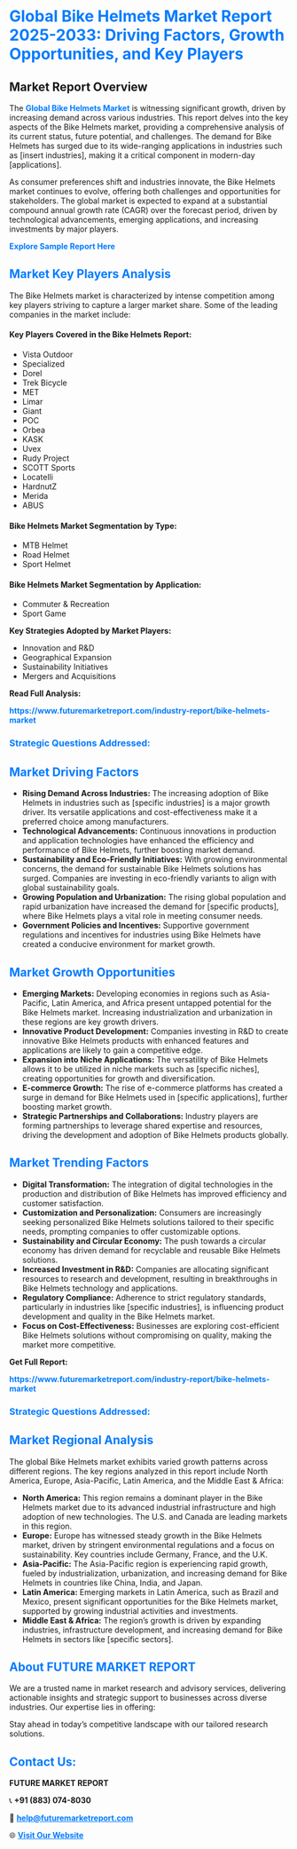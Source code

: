 <h1 style="color: #007BFF;">Global Bike Helmets Market Report 2025-2033: Driving Factors, Growth Opportunities, and Key Players</h1>

<section id="overview">
<h2>Market Report Overview</h2>
<p>The <a href="https://www.futuremarketreport.com/industry-report/bike-helmets-market" style="color: #007BFF; text-decoration: none;"><strong>Global Bike Helmets Market</strong></a> is witnessing significant growth, driven by increasing demand across various industries. This report delves into the key aspects of the Bike Helmets market, providing a comprehensive analysis of its current status, future potential, and challenges. The demand for Bike Helmets has surged due to its wide-ranging applications in industries such as [insert industries], making it a critical component in modern-day [applications].</p>
<p>As consumer preferences shift and industries innovate, the Bike Helmets market continues to evolve, offering both challenges and opportunities for stakeholders. The global market is expected to expand at a substantial compound annual growth rate (CAGR) over the forecast period, driven by technological advancements, emerging applications, and increasing investments by major players.</p>
</section>

<section id="overview">
<p><a href="https://www.futuremarketreport.com/request-sample/reportId=88005" style="color: #007BFF; text-decoration: none;"><strong>Explore Sample Report Here</strong></a></p>
</section>

<section id="key-players">
<h2 style="color: #007BFF;">Market Key Players Analysis</h2>
<p>The Bike Helmets market is characterized by intense competition among key players striving to capture a larger market share. Some of the leading companies in the market include:</p>
<h4>Key Players Covered in the Bike Helmets Report:</h4>
<ul><li>Vista Outdoor</li><li>Specialized</li><li>Dorel</li><li>Trek Bicycle</li><li>MET</li><li>Limar</li><li>Giant</li><li>POC</li><li>Orbea</li><li>KASK</li><li>Uvex</li><li>Rudy Project</li><li>SCOTT Sports</li><li>Locatelli</li><li>HardnutZ</li><li>Merida</li><li>ABUS</li></ul>
<h4>Bike Helmets Market Segmentation by Type:</h4>
<ul><li>MTB Helmet</li><li>Road Helmet</li><li>Sport Helmet</li></ul>

<h4>Bike Helmets Market Segmentation by Application:</h4>
<ul><li>Commuter &amp; Recreation</li><li>Sport Game</li></ul>
<p><strong>Key Strategies Adopted by Market Players:</strong></p>
<ul>
<li>Innovation and R&D</li>
<li>Geographical Expansion</li>
<li>Sustainability Initiatives</li>
<li>Mergers and Acquisitions</li>
</ul>
</section>

<section>
<p><strong>Read Full Analysis: </strong></p><a href="https://www.futuremarketreport.com/industry-report/bike-helmets-market" style="color: #007BFF; text-decoration: none;"><strong>https://www.futuremarketreport.com/industry-report/bike-helmets-market</strong></a>
<h3 style="color: #007BFF;">Strategic Questions Addressed:</h3>
</section>

<section id="driving-factors">
<h2 style="color: #007BFF;">Market Driving Factors</h2>
<ul>
<li><strong>Rising Demand Across Industries:</strong> The increasing adoption of Bike Helmets in industries such as [specific industries] is a major growth driver. Its versatile applications and cost-effectiveness make it a preferred choice among manufacturers.</li>
<li><strong>Technological Advancements:</strong> Continuous innovations in production and application technologies have enhanced the efficiency and performance of Bike Helmets, further boosting market demand.</li>
<li><strong>Sustainability and Eco-Friendly Initiatives:</strong> With growing environmental concerns, the demand for sustainable Bike Helmets solutions has surged. Companies are investing in eco-friendly variants to align with global sustainability goals.</li>
<li><strong>Growing Population and Urbanization:</strong> The rising global population and rapid urbanization have increased the demand for [specific products], where Bike Helmets plays a vital role in meeting consumer needs.</li>
<li><strong>Government Policies and Incentives:</strong> Supportive government regulations and incentives for industries using Bike Helmets have created a conducive environment for market growth.</li>
</ul>
</section>

<section id="growth-opportunities">
<h2 style="color: #007BFF;">Market Growth Opportunities</h2>
<ul>
<li><strong>Emerging Markets:</strong> Developing economies in regions such as Asia-Pacific, Latin America, and Africa present untapped potential for the Bike Helmets market. Increasing industrialization and urbanization in these regions are key growth drivers.</li>
<li><strong>Innovative Product Development:</strong> Companies investing in R&D to create innovative Bike Helmets products with enhanced features and applications are likely to gain a competitive edge.</li>
<li><strong>Expansion into Niche Applications:</strong> The versatility of Bike Helmets allows it to be utilized in niche markets such as [specific niches], creating opportunities for growth and diversification.</li>
<li><strong>E-commerce Growth:</strong> The rise of e-commerce platforms has created a surge in demand for Bike Helmets used in [specific applications], further boosting market growth.</li>
<li><strong>Strategic Partnerships and Collaborations:</strong> Industry players are forming partnerships to leverage shared expertise and resources, driving the development and adoption of Bike Helmets products globally.</li>
</ul>
</section>

<section id="trending-factors">
<h2 style="color: #007BFF;">Market Trending Factors</h2>
<ul>
<li><strong>Digital Transformation:</strong> The integration of digital technologies in the production and distribution of Bike Helmets has improved efficiency and customer satisfaction.</li>
<li><strong>Customization and Personalization:</strong> Consumers are increasingly seeking personalized Bike Helmets solutions tailored to their specific needs, prompting companies to offer customizable options.</li>
<li><strong>Sustainability and Circular Economy:</strong> The push towards a circular economy has driven demand for recyclable and reusable Bike Helmets solutions.</li>
<li><strong>Increased Investment in R&D:</strong> Companies are allocating significant resources to research and development, resulting in breakthroughs in Bike Helmets technology and applications.</li>
<li><strong>Regulatory Compliance:</strong> Adherence to strict regulatory standards, particularly in industries like [specific industries], is influencing product development and quality in the Bike Helmets market.</li>
<li><strong>Focus on Cost-Effectiveness:</strong> Businesses are exploring cost-efficient Bike Helmets solutions without compromising on quality, making the market more competitive.</li>
</ul>
</section>

<section>
<p><strong>Get Full Report: </strong></p><a href="https://www.futuremarketreport.com/industry-report/bike-helmets-market" style="color: #007BFF; text-decoration: none;"><strong>https://www.futuremarketreport.com/industry-report/bike-helmets-market</strong></a>
<h3 style="color: #007BFF;">Strategic Questions Addressed:</h3>
</section>


<section id="regional-analysis">
<h2 style="color: #007BFF;">Market Regional Analysis</h2>
<p>The global Bike Helmets market exhibits varied growth patterns across different regions. The key regions analyzed in this report include North America, Europe, Asia-Pacific, Latin America, and the Middle East & Africa:</p>
<ul>
<li><strong>North America:</strong> This region remains a dominant player in the Bike Helmets market due to its advanced industrial infrastructure and high adoption of new technologies. The U.S. and Canada are leading markets in this region.</li>
<li><strong>Europe:</strong> Europe has witnessed steady growth in the Bike Helmets market, driven by stringent environmental regulations and a focus on sustainability. Key countries include Germany, France, and the U.K.</li>
<li><strong>Asia-Pacific:</strong> The Asia-Pacific region is experiencing rapid growth, fueled by industrialization, urbanization, and increasing demand for Bike Helmets in countries like China, India, and Japan.</li>
<li><strong>Latin America:</strong> Emerging markets in Latin America, such as Brazil and Mexico, present significant opportunities for the Bike Helmets market, supported by growing industrial activities and investments.</li>
<li><strong>Middle East & Africa:</strong> The region’s growth is driven by expanding industries, infrastructure development, and increasing demand for Bike Helmets in sectors like [specific sectors].</li>
</ul>
</section>

<footer>
<h2 style="color: #007BFF;">About FUTURE MARKET REPORT</h2>
<p>We are a trusted name in market research and advisory services, delivering actionable insights and strategic support to businesses across diverse industries. Our expertise lies in offering:</p>

<p>Stay ahead in today’s competitive landscape with our tailored research solutions.</p>

<h2 style="color: #007BFF;">Contact Us:</h2>
<p><strong>FUTURE MARKET REPORT</strong></p>
<p>📞 <strong>+91 (883) 074-8030</strong></p>
<p>📧 <strong><a href="mailto:help@futuremarketreport.com" style="color: #007BFF;">help@futuremarketreport.com</a></strong></p>
<p>🌐 <strong><a href="https://www.futuremarketreport.com/" style="color: #007BFF;">Visit Our Website</a></strong></p>
</footer>